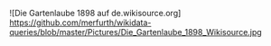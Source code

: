 ![Die Gartenlaube 1898 auf de.wikisource.org] https://github.com/merfurth/wikidata-queries/blob/master/Pictures/Die_Gartenlaube_1898_Wikisource.jpg
